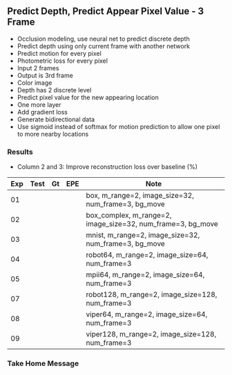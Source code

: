 ## Predict Depth, Predict Appear Pixel Value - 3 Frame 

- Occlusion modeling, use neural net to predict discrete depth 
- Predict depth using only current frame with another network
- Predict motion for every pixel
- Photometric loss for every pixel
- Input 2 frames
- Output is 3rd frame
- Color image
- Depth has 2 discrete level
- Predict pixel value for the new appearing location
- One more layer
- Add gradient loss
- Generate bidirectional data
- Use sigmoid instead of softmax for motion prediction to allow one pixel to more nearby locations 

### Results

- Column 2 and 3: Improve reconstruction loss over baseline (%) 

| Exp  | Test | Gt   | EPE  | Note |
| ---- | ---- | ---- | ---- | ---- | 
| 01   |  |  |  | box, m_range=2, image_size=32, num_frame=3, bg_move |
| 02   |  |  |  | box_complex, m_range=2, image_size=32, num_frame=3, bg_move |
| 03   |  |  |  | mnist, m_range=2, image_size=32, num_frame=3, bg_move |
| 04   |  |  |  | robot64, m_range=2, image_size=64, num_frame=3 |
| 05   |  |  |  | mpii64, m_range=2, image_size=64, num_frame=3 |
| 07   |  |  |  | robot128, m_range=2, image_size=128, num_frame=3 |
| 08   |  |  |  | viper64, m_range=2, image_size=64, num_frame=3 |
| 09   |  |  |  | viper128, m_range=2, image_size=128, num_frame=3 |

### Take Home Message


